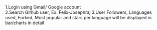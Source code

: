 1.Login using Gmail/ Google account
<br>
2.Search Github user, Ex: Felix-Josephraj
3.User Followers, Languages used, Forked, Most popular and stars per language will be displayed in bar/charts in detail
